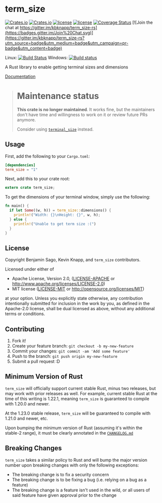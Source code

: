 term_size
====

[![Crates.io](https://img.shields.io/crates/v/term_size.svg)](https://crates.io/crates/term_size) [![Crates.io](https://img.shields.io/crates/d/term_size.svg)](https://crates.io/crates/term_size) [![license](http://img.shields.io/badge/license-MIT-blue.svg)](https://github.com/kbknapp/term_size-rs/blob/master/LICENSE-MIT) [![license](http://img.shields.io/badge/license-Apache2.0-blue.svg)](https://github.com/kbknapp/term_size-rs/blob/master/LICENSE-APACHE) [![Coverage Status](https://coveralls.io/repos/kbknapp/term_size-rs/badge.svg?branch=master&service=github)](https://coveralls.io/github/kbknapp/term_size-rs?branch=master) [![Join the chat at https://gitter.im/kbknapp/term_size-rs](https://badges.gitter.im/Join%20Chat.svg)](https://gitter.im/kbknapp/term_size-rs?utm_source=badge&utm_medium=badge&utm_campaign=pr-badge&utm_content=badge)

Linux: [![Build Status](https://travis-ci.org/clap-rs/term_size-rs.svg?branch=master)](https://travis-ci.org/clap-rs/term_size-rs)
Windows: [![Build status](https://ci.appveyor.com/api/projects/status/6q0x4h6i0e3ypbm5?svg=true
)](https://ci.appveyor.com/project/kbknapp/term_size-rs/branch/master)

A Rust library to enable getting terminal sizes and dimensions

[Documentation](https://docs.rs/term_size)

> # Maintenance status 
>
> **This crate is no longer maintained**. It works fine, but the maintainers don't have time and willingness 
> to work on it or review future PRs anymore.
>
> Consider using [`terminal_size`](https://github.com/eminence/terminal-size/) instead.

## Usage

First, add the following to your `Cargo.toml`:

```toml
[dependencies]
term_size = "1"
```

Next, add this to your crate root:

```rust
extern crate term_size;
```

To get the dimensions of your terminal window, simply use the following:

```rust
fn main() {
  if let Some((w, h)) = term_size::dimensions() {
    println!("Width: {}\nHeight: {}", w, h);
  } else {
    println!("Unable to get term size :(")
  }
}
```

## License

Copyright Benjamin Sago, Kevin Knapp, and `term_size` contributors.

Licensed under either of

* Apache License, Version 2.0, ([LICENSE-APACHE](LICENSE-APACHE) or http://www.apache.org/licenses/LICENSE-2.0)
* MIT license ([LICENSE-MIT](LICENSE-MIT) or http://opensource.org/licenses/MIT)

at your option. Unless you explicitly state otherwise, any contribution intentionally
submitted for inclusion in the work by you, as defined in the
Apache-2.0 license, shall be dual licensed as above, without any
additional terms or conditions.

## Contributing

1. Fork it!
2. Create your feature branch: `git checkout -b my-new-feature`
3. Commit your changes: `git commit -am 'Add some feature'`
4. Push to the branch: `git push origin my-new-feature`
5. Submit a pull request :D

## Minimum Version of Rust

`term_size` will officially support current stable Rust, minus two releases, but may work with prior releases as well. For example, current stable Rust at the time of this writing is 1.22.1, meaning `term_size` is guaranteed to compile with 1.20.0 and newer.

At the 1.23.0 stable release, `term_size` will be guaranteed to compile with 1.21.0 and newer, etc.

Upon bumping the minimum version of Rust (assuming it's within the stable-2 range), it must be clearly annotated in the [`CHANGELOG.md`](./CHANGELOG.md)

## Breaking Changes

`term_size` takes a similar policy to Rust and will bump the major version number upon breaking changes with only the following exceptions:

* The breaking change is to fix a security concern
* The breaking change is to be fixing a bug (i.e. relying on a bug as a feature)
* The breaking change is a feature isn't used in the wild, or all users of said feature have given approval prior to the change
